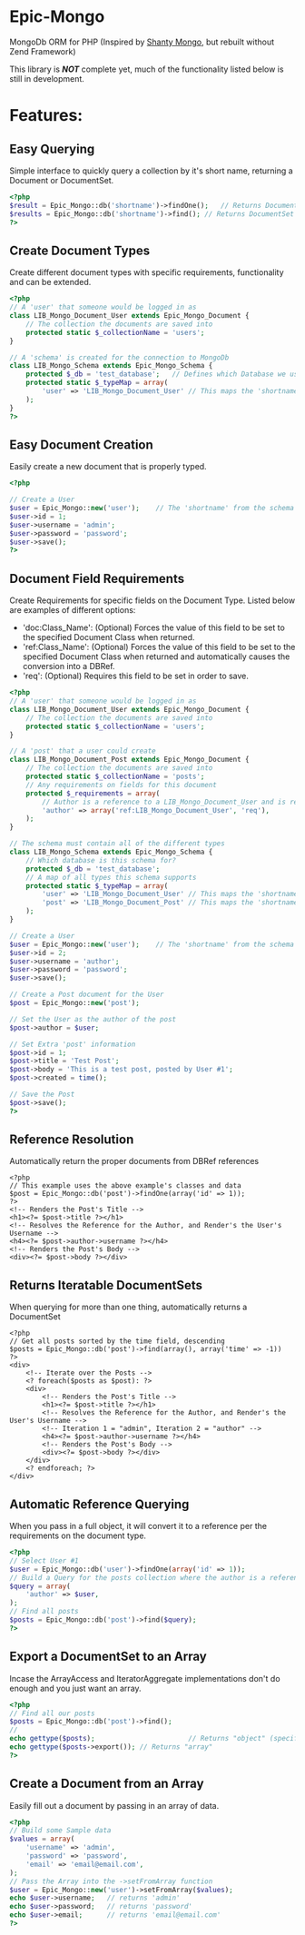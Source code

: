 Epic-Mongo
==========

MongoDb ORM for PHP (Inspired by [Shanty Mongo](https://github.com/coen-hyde/Shanty-Mongo), but rebuilt without Zend Framework)

This library is ***NOT*** complete yet, much of the functionality listed below is still in development.

Features: 
===

Easy Querying
---
Simple interface to quickly query a collection by it's short name, returning a Document or DocumentSet.

```php
<?php
$result = Epic_Mongo::db('shortname')->findOne();	// Returns Document
$results = Epic_Mongo::db('shortname')->find();	// Returns DocumentSet
?>
```

Create Document Types
---
Create different document types with specific requirements, functionality and can be extended.

```php
<?php
// A 'user' that someone would be logged in as
class LIB_Mongo_Document_User extends Epic_Mongo_Document {
	// The collection the documents are saved into
	protected static $_collectionName = 'users';
}

// A 'schema' is created for the connection to MongoDb
class LIB_Mongo_Schema extends Epic_Mongo_Schema {
	protected $_db = 'test_database';	// Defines which Database we use
	protected static $_typeMap = array(
		'user' => 'LIB_Mongo_Document_User'	// This maps the 'shortname' of 'user' to the class 'User_Class'
	);
}
?>
```

Easy Document Creation
---
Easily create a new document that is properly typed. 

```php
<?php

// Create a User 
$user = Epic_Mongo::new('user');	// The 'shortname' from the schema
$user->id = 1;
$user->username = 'admin';
$user->password = 'password';
$user->save();
?>
```
Document Field Requirements
---
Create Requirements for specific fields on the Document Type. Listed below are examples of different options:

- 'doc:Class_Name': (Optional) Forces the value of this field to be set to the specified Document Class when returned.
- 'ref:Class_Name': (Optional) Forces the value of this field to be set to the specified Document Class when returned and automatically causes the conversion into a DBRef.
- 'req': (Optional) Requires this field to be set in order to save.

```php
<?php
// A 'user' that someone would be logged in as
class LIB_Mongo_Document_User extends Epic_Mongo_Document {
	// The collection the documents are saved into
	protected static $_collectionName = 'users';
}

// A 'post' that a user could create
class LIB_Mongo_Document_Post extends Epic_Mongo_Document {
	// The collection the documents are saved into
	protected static $_collectionName = 'posts';
	// Any requirements on fields for this document
	protected $_requirements = array(
		// Author is a reference to a LIB_Mongo_Document_User and is required
		'author' => array('ref:LIB_Mongo_Document_User', 'req'),	
	);
}

// The schema must contain all of the different types
class LIB_Mongo_Schema extends Epic_Mongo_Schema {
	// Which database is this schema for?
	protected $_db = 'test_database';	
	// A map of all types this schema supports
	protected static $_typeMap = array(
		'user' => 'LIB_Mongo_Document_User'	// This maps the 'shortname' of 'user' to the class 'User_Class'
		'post' => 'LIB_Mongo_Document_Post'	// This maps the 'shortname' of 'post' to the class 'User_Post'
	);
}

// Create a User 
$user = Epic_Mongo::new('user');	// The 'shortname' from the schema
$user->id = 2;
$user->username = 'author';
$user->password = 'password';
$user->save();

// Create a Post document for the User
$post = Epic_Mongo::new('post');

// Set the User as the author of the post
$post->author = $user;

// Set Extra 'post' information
$post->id = 1;
$post->title = 'Test Post';
$post->body = 'This is a test post, posted by User #1';
$post->created = time();

// Save the Post
$post->save();
?>
```

Reference Resolution
---
Automatically return the proper documents from DBRef references
```phtml
<?php
// This example uses the above example's classes and data
$post = Epic_Mongo::db('post')->findOne(array('id' => 1));
?> 
<!-- Renders the Post's Title -->
<h1><?= $post->title ?></h1>
<!-- Resolves the Reference for the Author, and Render's the User's Username -->
<h4><?= $post->author->username ?></h4>
<!-- Renders the Post's Body -->
<div><?= $post->body ?></div>

```

Returns Iteratable DocumentSets
---
When querying for more than one thing, automatically returns a DocumentSet

```phtml
<?php
// Get all posts sorted by the time field, descending
$posts = Epic_Mongo::db('post')->find(array(), array('time' => -1))
?>
<div>
	<!-- Iterate over the Posts -->
	<? foreach($posts as $post): ?>
	<div>
		<!-- Renders the Post's Title -->
		<h1><?= $post->title ?></h1>
		<!-- Resolves the Reference for the Author, and Render's the User's Username -->
		<!-- Iteration 1 = "admin", Iteration 2 = "author" -->
		<h4><?= $post->author->username ?></h4> 
		<!-- Renders the Post's Body -->
		<div><?= $post->body ?></div>
	</div>
	<? endforeach; ?>
</div>
```

Automatic Reference Querying
---
When you pass in a full object, it will convert it to a reference per the requirements on the document type.

```php
<?php
// Select User #1
$user = Epic_Mongo::db('user')->findOne(array('id' => 1));
// Build a Query for the posts collection where the author is a reference of the user
$query = array(
	'author' => $user,
);
// Find all posts
$posts = Epic_Mongo::db('post')->find($query);
?>
```

Export a DocumentSet to an Array
---
Incase the ArrayAccess and IteratorAggregate implementations don't do enough and you just want an array.

```php
<?php
// Find all our posts
$posts = Epic_Mongo::db('post')->find();
// 
echo gettype($posts);						// Returns "object" (specifically Epic_Mongo_DocumentSet)
echo gettype($posts->export());	// Returns "array" 
?>
```

Create a Document from an Array
---
Easily fill out a document by passing in an array of data.

```php
<?php
// Build some Sample data
$values = array(
	'username' => 'admin',
	'password' => 'password',
	'email' => 'email@email.com',
);
// Pass the Array into the ->setFromArray function
$user = Epic_Mongo::new('user')->setFromArray($values);
echo $user->username;	// returns 'admin'
echo $user->password;	// returns 'password'
echo $user->email;		// returns 'email@email.com'
?>
```
